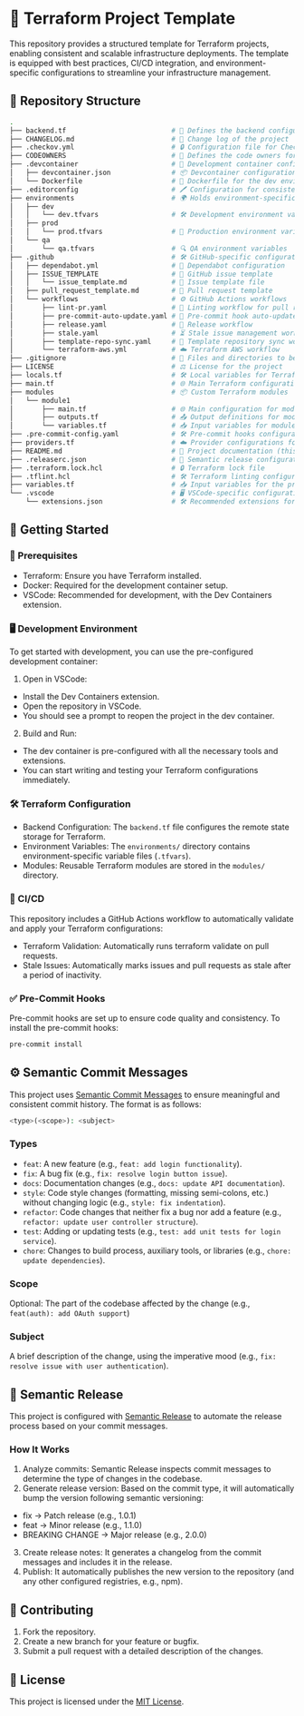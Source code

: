 # 🚧 Terraform Project Template

This repository provides a structured template for Terraform projects, enabling consistent and scalable infrastructure deployments. The template is equipped with best practices, CI/CD integration, and environment-specific configurations to streamline your infrastructure management.

## 📁 Repository Structure

```bash
.
├── backend.tf                          # 🔧 Defines the backend configuration for Terraform
├── CHANGELOG.md                        # 📝 Change log of the project
├── .checkov.yml                        # 🔒 Configuration file for Checkov security scanner
├── CODEOWNERS                          # 👥 Defines the code owners for the repository
├── .devcontainer                       # 🐳 Development container configuration
│   ├── devcontainer.json               # 📦 Devcontainer configuration file
│   └── Dockerfile                      # 🐋 Dockerfile for the dev environment
├── .editorconfig                       # 🖊️ Configuration for consistent coding styles
├── environments                        # 🌍 Holds environment-specific variables
│   ├── dev
│   │   └── dev.tfvars                  # 🛠️ Development environment variables
│   ├── prod
│   │   └── prod.tfvars                 # 🚀 Production environment variables
│   └── qa
│       └── qa.tfvars                   # 🔍 QA environment variables
├── .github                             # 🛠️ GitHub-specific configurations
│   ├── dependabot.yml                  # 🤖 Dependabot configuration
│   ├── ISSUE_TEMPLATE                  # 📝 GitHub issue template
│   │   └── issue_template.md           # 📝 Issue template file
│   ├── pull_request_template.md        # 📝 Pull request template
│   └── workflows                       # ⚙️ GitHub Actions workflows
│       ├── lint-pr.yaml                # 🧹 Linting workflow for pull requests
│       ├── pre-commit-auto-update.yaml # 🔄 Pre-commit hook auto-update workflow
│       ├── release.yaml                # 🚀 Release workflow
│       ├── stale.yaml                  # ⏳ Stale issue management workflow
│       ├── template-repo-sync.yaml     # 🔄 Template repository sync workflow
│       └── terraform-aws.yml           # ☁️ Terraform AWS workflow
├── .gitignore                          # 🚫 Files and directories to be ignored by Git
├── LICENSE                             # ⚖️ License for the project
├── locals.tf                           # 🛠️ Local variables for Terraform
├── main.tf                             # 🌐 Main Terraform configuration
├── modules                             # 📦 Custom Terraform modules
│   └── module1
│       ├── main.tf                     # 🌐 Main configuration for module1
│       ├── outputs.tf                  # 📤 Output definitions for module1
│       └── variables.tf                # 📥 Input variables for module1
├── .pre-commit-config.yaml             # 🛠️ Pre-commit hooks configuration
├── providers.tf                        # ☁️ Provider configurations for Terraform
├── README.md                           # 📖 Project documentation (this file)
├── .releaserc.json                     # 🚀 Semantic release configuration
├── .terraform.lock.hcl                 # 🔒 Terraform lock file
├── .tflint.hcl                         # 🛠️ Terraform linting configuration
├── variables.tf                        # 📥 Input variables for the project
└── .vscode                             # 🖥️ VSCode-specific configurations
    └── extensions.json                 # 🛠️ Recommended extensions for VSCode
```

## 🚀 Getting Started

### 🧰 Prerequisites

- Terraform: Ensure you have Terraform installed.
- Docker: Required for the development container setup.
- VSCode: Recommended for development, with the Dev Containers extension.

### 🖥️ Development Environment

To get started with development, you can use the pre-configured development container:

1. Open in VSCode:

- Install the Dev Containers extension.
- Open the repository in VSCode.
- You should see a prompt to reopen the project in the dev container.

2. Build and Run:

- The dev container is pre-configured with all the necessary tools and extensions.
- You can start writing and testing your Terraform configurations immediately.

### 🛠️ Terraform Configuration

- Backend Configuration: The `backend.tf` file configures the remote state storage for Terraform.
- Environment Variables: The `environments/` directory contains environment-specific variable files (`.tfvars`).
- Modules: Reusable Terraform modules are stored in the `modules/` directory.

### 🔄 CI/CD

This repository includes a GitHub Actions workflow to automatically validate and apply your Terraform configurations:

- Terraform Validation: Automatically runs terraform validate on pull requests.
- Stale Issues: Automatically marks issues and pull requests as stale after a period of inactivity.

### ✅ Pre-Commit Hooks

Pre-commit hooks are set up to ensure code quality and consistency. To install the pre-commit hooks:

```bash
pre-commit install
```

## ⚙️ Semantic Commit Messages
This project uses [Semantic Commit Messages](https://www.conventionalcommits.org/) to ensure meaningful and consistent commit history. The format is as follows:

```php
<type>(<scope>): <subject>
```

### Types

- `feat`: A new feature (e.g., `feat: add login functionality`).
- `fix`: A bug fix (e.g., `fix: resolve login button issue`).
- `docs`: Documentation changes (e.g., `docs: update API documentation`).
- `style`: Code style changes (formatting, missing semi-colons, etc.) without changing logic (e.g., `style: fix indentation`).
- `refactor`: Code changes that neither fix a bug nor add a feature (e.g., `refactor: update user controller structure`).
- `test`: Adding or updating tests (e.g., `test: add unit tests for login service`).
- `chore`: Changes to build process, auxiliary tools, or libraries (e.g., `chore: update dependencies`).

### Scope

Optional: The part of the codebase affected by the change (e.g., `feat(auth): add OAuth support`)

### Subject

A brief description of the change, using the imperative mood (e.g., `fix: resolve issue with user authentication`).

## 🚀 Semantic Release

This project is configured with [Semantic Release](https://semantic-release.gitbook.io/semantic-release) to automate the release process based on your commit messages.

### How It Works

1. Analyze commits: Semantic Release inspects commit messages to determine the type of changes in the codebase.
2. Generate release version: Based on the commit type, it will automatically bump the version following semantic versioning:
- fix → Patch release (e.g., 1.0.1)
- feat → Minor release (e.g., 1.1.0)
- BREAKING CHANGE → Major release (e.g., 2.0.0)
3. Create release notes: It generates a changelog from the commit messages and includes it in the release.
4. Publish: It automatically publishes the new version to the repository (and any other configured registries, e.g., npm).

## 🤝 Contributing

1. Fork the repository.
2. Create a new branch for your feature or bugfix.
3. Submit a pull request with a detailed description of the changes.

## 📜 License

This project is licensed under the [MIT License](LICENSE).

<!-- BEGINNING OF PRE-COMMIT-TERRAFORM DOCS HOOK -->
<!-- END OF PRE-COMMIT-TERRAFORM DOCS HOOK -->
